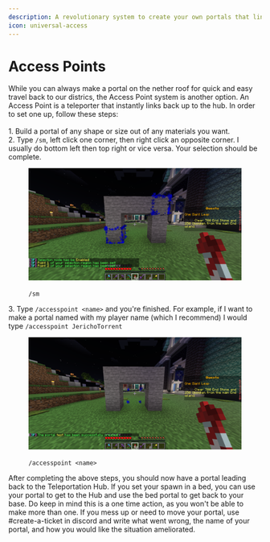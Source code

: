 ```yaml
---
description: A revolutionary system to create your own portals that link back to the hub.
icon: universal-access
---
```


# Access Points

While you can always make a portal on the nether roof for quick and easy travel back to our districs, the Access Point system is another option. An Access Point is a teleporter that instantly links back up to the hub. In order to set one up, follow these steps:\
\
1\. Build a portal of any shape or size out of any materials you want.\
2\. Type `/sm`, left click one corner, then right click an opposite corner. I usually do bottom left then top right or vice versa. Your selection should be complete.

<figure><img src="../../.gitbook/assets/2023-12-04_19.03.01.png" alt=""><figcaption><p><code>/sm</code></p></figcaption></figure>

3\. Type `/accesspoint <name>` and you're finished. For example, if I want to make a portal named with my player name (which I recommend) I would type `/accesspoint JerichoTorrent`

<figure><img src="../../.gitbook/assets/2023-12-04_19.03.20.png" alt=""><figcaption><p><code>/accesspoint &#x3C;name></code></p></figcaption></figure>

After completing the above steps, you should now have a portal leading back to the Teleportation Hub. If you set your spawn in a bed, you can use your portal to get to the Hub and use the bed portal to get back to your base. Do keep in mind this is a one time action, as you won't be able to make more than one. If you mess up or need to move your portal, use #create-a-ticket in discord and write what went wrong, the name of your portal, and how you would like the situation ameliorated.
